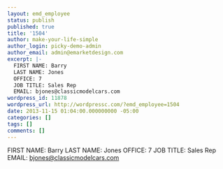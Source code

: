 ```yaml
---
layout: emd_employee
status: publish
published: true
title: '1504'
author: make-your-life-simple
author_login: picky-demo-admin
author_email: admin@emarketdesign.com
excerpt: |-
  FIRST NAME: Barry
  LAST NAME: Jones
  OFFICE: 7
  JOB TITLE: Sales Rep
  EMAIL: bjones@classicmodelcars.com
wordpress_id: 11878
wordpress_url: http://wordpressc.com/?emd_employee=1504
date: 2013-11-15 01:04:00.000000000 -05:00
categories: []
tags: []
comments: []
---
```

FIRST NAME: Barry
LAST NAME: Jones
OFFICE: 7
JOB TITLE: Sales Rep
EMAIL: bjones@classicmodelcars.com

